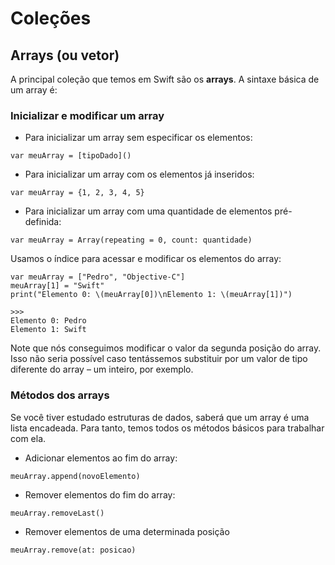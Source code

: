 # Coleções
## Arrays (ou vetor)

A principal coleção que temos em Swift são os **arrays**. A sintaxe básica de um array é:

### Inicializar e modificar um array

- Para inicializar um array sem especificar os elementos:

```var meuArray = [tipoDado]()```

- Para inicializar um array com os elementos já inseridos:

```var meuArray = {1, 2, 3, 4, 5}```

- Para inicializar um array com uma quantidade de elementos pré-definida:

```var meuArray = Array(repeating = 0, count: quantidade)```

Usamos o índice para acessar e modificar os elementos do array:

```
var meuArray = ["Pedro", "Objective-C"]
meuArray[1] = "Swift"
print("Elemento 0: \(meuArray[0])\nElemento 1: \(meuArray[1])")

>>>
Elemento 0: Pedro
Elemento 1: Swift
```

Note que nós conseguimos modificar o valor da segunda posição do array. Isso não seria possível caso tentássemos substituir por um valor de tipo diferente do array – um inteiro, por exemplo.

### Métodos dos arrays

Se você tiver estudado estruturas de dados, saberá que um array é uma lista encadeada. Para tanto, temos todos os métodos básicos para trabalhar com ela.

- Adicionar elementos ao fim do array:

```meuArray.append(novoElemento)```

- Remover elementos do fim do array:

```meuArray.removeLast()```

- Remover elementos de uma determinada posição

```meuArray.remove(at: posicao)```
